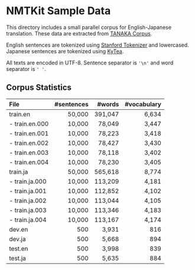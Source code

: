 NMTKit Sample Data
==================

This directory includes a small parallel corpus for English-Japanese translation.
These data are extracted from [TANAKA Corpus](http://www.edrdg.org/wiki/index.php/Tanaka_Corpus).

English sentences are tokenized using [Stanford Tokenizer](http://nlp.stanford.edu/software/tokenizer.html) and lowercased.
Japanese sentences are tokenized using [KyTea](http://www.phontron.com/kytea/).

All texts are encoded in UTF-8. Sentence separator is `'\n'` and word separator is `' '`.

Corpus Statistics
-----------------

| File           | #sentences |  #words | #vocabulary |
|:---------------|-----------:|--------:|------------:|
| train.en       |     50,000 | 391,047 |       6,634 |
| - train.en.000 |     10,000 |  78,049 |       3,447 |
| - train.en.001 |     10,000 |  78,223 |       3,418 |
| - train.en.002 |     10,000 |  78,427 |       3,430 |
| - train.en.003 |     10,000 |  78,118 |       3,402 |
| - train.en.004 |     10,000 |  78,230 |       3,405 |
| train.ja       |     50,000 | 565,618 |       8,774 |
| - train.ja.000 |     10,000 | 113,209 |       4,181 |
| - train.ja.001 |     10,000 | 112,852 |       4,102 |
| - train.ja.002 |     10,000 | 113,044 |       4,105 |
| - train.ja.003 |     10,000 | 113,346 |       4,183 |
| - train.ja.004 |     10,000 | 113,167 |       4,174 |
| dev.en         |        500 |   3,931 |         816 |
| dev.ja         |        500 |   5,668 |         894 |
| test.en        |        500 |   3,998 |         839 |
| test.ja        |        500 |   5,635 |         884 |
